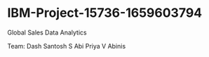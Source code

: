 # IBM-Project-15736-1659603794
Global Sales Data Analytics

 

Team:
Dash Santosh S
Abi Priya V
Abinis
